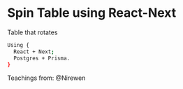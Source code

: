 # Spin Table using React-Next
Table that rotates

```bash
Using {
  React + Next;
  Postgres + Prisma.
}
```
Teachings from: @Nirewen
